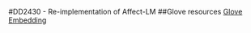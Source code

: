 #DD2430 - Re-implementation of Affect-LM
##Glove resources
[Glove Embedding](https://drive.google.com/drive/u/0/folders/1CGXtIhERCgWAxIc3JyYFlSmR0x6xTxsR "Resource Folder")